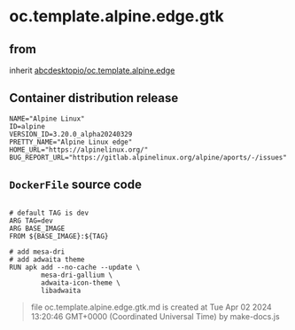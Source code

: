 # oc.template.alpine.edge.gtk
## from
 inherit [abcdesktopio/oc.template.alpine.edge](../oc.template.alpine.edge)
## Container distribution release


``` 
NAME="Alpine Linux"
ID=alpine
VERSION_ID=3.20.0_alpha20240329
PRETTY_NAME="Alpine Linux edge"
HOME_URL="https://alpinelinux.org/"
BUG_REPORT_URL="https://gitlab.alpinelinux.org/alpine/aports/-/issues"

```



## `DockerFile` source code

``` 

# default TAG is dev
ARG TAG=dev
ARG BASE_IMAGE
FROM ${BASE_IMAGE}:${TAG}

# add mesa-dri
# add adwaita theme
RUN apk add --no-cache --update \
        mesa-dri-gallium \
        adwaita-icon-theme \
        libadwaita

```



> file oc.template.alpine.edge.gtk.md is created at Tue Apr 02 2024 13:20:46 GMT+0000 (Coordinated Universal Time) by make-docs.js
